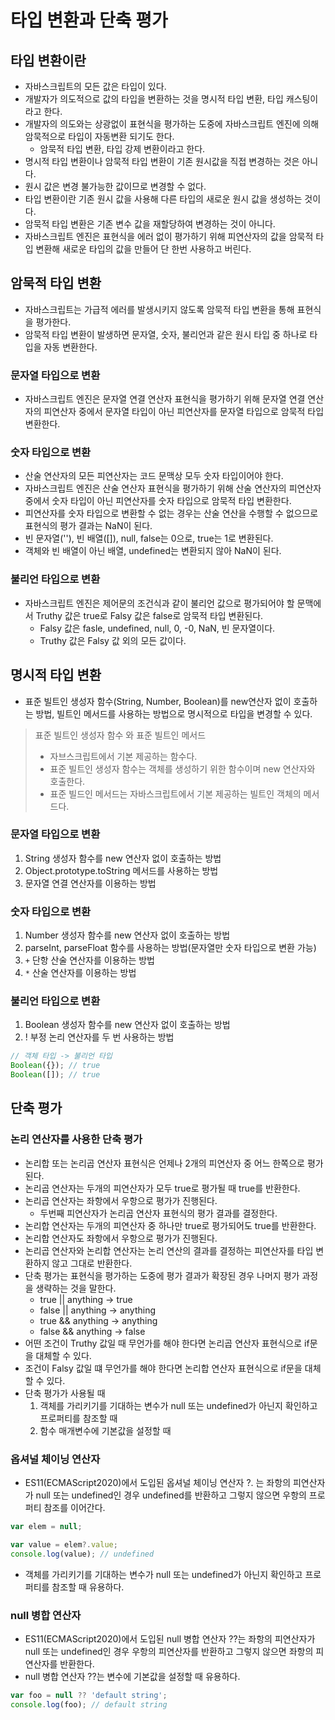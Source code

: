 # 타입 변환과 단축 평가

## 타입 변환이란

- 자바스크립트의 모든 값은 타입이 있다.
- 개발자가 의도적으로 값의 타입을 변환하는 것을 명시적 타입 변환, 타입 캐스팅이라고 한다.
- 개발자의 의도와는 상광없이 표현식을 평가하는 도중에 자바스크립트 엔진에 의해 암묵적으로 타입이 자동변환 되기도 한다.
  - 암묵적 타입 변환, 타입 강제 변환이라고 한다.
- 명시적 타입 변환이나 암묵적 타입 변환이 기존 원시값을 직접 변경하는 것은 아니다.
- 원시 값은 변경 불가능한 값이므로 변경할 수 없다.
- 타입 변환이란 기존 원시 값을 사용해 다른 타입의 새로운 원시 값을 생성하는 것이다.
- 암묵적 타입 변환은 기존 변수 값을 재할당하여 변경하는 것이 아니다.
- 자바스크립트 엔진은 표현식을 에러 없이 평가하기 위해 피연산자의 값을 암묵적 타입 변환해 새로운 타입의 값을 만들어 단 한번 사용하고 버린다.

## 암묵적 타입 변환

- 자바스크립트는 가급적 에러를 발생시키지 않도록 암묵적 타입 변환을 통해 표현식을 평가한다.
- 암묵적 타입 변환이 발생하면 문자열, 숫자, 불리언과 같은 원시 타입 중 하나로 타입을 자동 변환한다.

### 문자열 타입으로 변환

- 자바스크립트 엔진은 문자열 연결 연산자 표현식을 평가하기 위해 문자열 연결 연산자의 피연산자 중에서 문자열 타입이 아닌 피연산자를 문자열 타입으로 암묵적 타입 변환한다.

### 숫자 타입으로 변환

- 산술 연산자의 모든 피연산자는 코드 문맥상 모두 숫자 타입이어야 한다.
- 자바스크립트 엔진은 산술 연산자 표현식을 평가하기 위해 산술 연산자의 피연산자 중에서 숫자 타입이 아닌 피연산자를 숫자 타입으로 암묵적 타입 변환한다.
- 피연산자를 숫자 타입으로 변환할 수 없는 경우는 산술 연산을 수행할 수 없으므로 표현식의 평가 결과는 NaN이 된다.
- 빈 문자열(''), 빈 배열([]), null, false는 0으로, true는 1로 변환된다.
- 객체와 빈 배열이 아닌 배열, undefined는 변환되지 않아 NaN이 된다.

### 불리언 타입으로 변환

- 자바스크립트 엔진은 제어문의 조건식과 같이 불리언 값으로 평가되어야 할 문맥에서 Truthy 값은 true로 Falsy 값은 false로 암묵적 타입 변환된다.
  - Falsy 값은 fasle, undefined, null, 0, -0, NaN, 빈 문자열이다.
  - Truthy 값은 Falsy 값 외의 모든 값이다.

## 명시적 타입 변환

- 표준 빌트인 생성자 함수(String, Number, Boolean)를 new연산자 없이 호출하는 방법, 빌트인 메서드를 사용하는 방법으로 명시적으로 타입을 변경할 수 있다.

> 표준 빌트인 생성자 함수 와 표준 빌트인 메서드
>
> - 자브스크립트에서 기본 제공하는 함수다.
> - 표준 빌트인 생성자 함수는 객체를 생성하기 위한 함수이며 new 연산자와 호출한다.
> - 표준 빌드인 메서드는 자바스크립트에서 기본 제공하는 빌트인 객체의 메서드다.

### 문자열 타입으로 변환

1. String 생성자 함수를 new 연산자 없이 호출하는 방법
2. Object.prototype.toString 메서드를 사용하는 방법
3. 문자열 연결 연산자를 이용하는 방법

### 숫자 타입으로 변환

1. Number 생성자 함수를 new 연산자 없이 호출하는 방법
2. parseInt, parseFloat 함수를 사용하는 방법(문자열만 숫자 타입으로 변환 가능)
3. `+` 단항 산술 연산자를 이용하는 방법
4. `*` 산술 연산자를 이용하는 방법

### 불리언 타입으로 변환

1. Boolean 생성자 함수를 new 연산자 없이 호출하는 방법
2. ! 부정 논리 연산자를 두 번 사용하는 방법

```js
// 객체 타입 -> 불리언 타입
Boolean({}); // true
Boolean([]); // true
```

## 단축 평가

### 논리 연산자를 사용한 단축 평가

- 논리합 또는 논리곱 연산자 표현식은 언제나 2개의 피연산자 중 어느 한쪽으로 평가된다.
- 논리곱 연산자는 두개의 피연산자가 모두 true로 평가될 때 true를 반환한다.
- 논리곱 연산자는 좌항에서 우항으로 평가가 진행된다.
  - 두번째 피연산자가 논리곱 연산자 표현식의 평가 결과를 결정한다.
- 논리합 연산자는 두개의 피연산자 중 하나만 true로 평가되어도 true를 반환한다.
- 논리합 연산자도 좌항에서 우항으로 평가가 진행된다.
- 논리곱 연산자와 논리합 연산자는 논리 연산의 결과를 결정하는 피연산자를 타입 변환하지 않고 그대로 반환한다.
- 단축 평가는 표현식을 평가하는 도중에 평가 결과가 확장된 경우 나머지 평가 과정을 생략하는 것을 말한다.
  - true || anything -> true
  - false || anything -> anything
  - true && anything -> anything
  - false && anything -> false
- 어떤 조건이 Truthy 값일 때 무언가를 해야 한다면 논리곱 연산자 표현식으로 if문을 대체할 수 있다.
- 조건이 Falsy 값일 떄 무언가를 해야 한다면 논리합 연산자 표현식으로 if문을 대체할 수 있다.
- 단축 평가가 사용될 때
  1. 객체를 가리키기를 기대하는 변수가 null 또는 undefined가 아닌지 확인하고 프로퍼티를 참조할 때
  2. 함수 매개변수에 기본값을 설정할 때

### 옵셔널 체이닝 연산자

- ES11(ECMAScript2020)에서 도입된 옵셔널 체이닝 연산자 ?. 는 좌항의 피연산자가 null 또는 undefined인 경우 undefined를 반환하고 그렇지 않으면 우항의 프로퍼티 참조를 이어간다.

```js
var elem = null;

var value = elem?.value;
console.log(value); // undefined
```

- 객체를 가리키기를 기대하는 변수가 null 또는 undefined가 아닌지 확인하고 프로퍼티를 참조할 때 유용하다.

### null 병합 연산자

- ES11(ECMAScript2020)에서 도입된 null 병합 연산자 ??는 좌항의 피연산자가 null 또는 undefined인 경우 우항의 피연산자를 반환하고 그렇지 않으면 좌항의 피연산자를 반환한다.
- null 병합 연산자 ??는 변수에 기본값을 설정할 때 유용하다.

```js
var foo = null ?? 'default string';
console.log(foo); // default string
```

